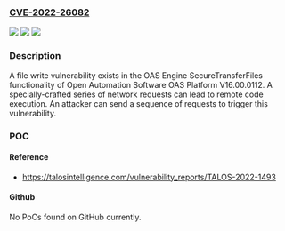 ### [CVE-2022-26082](https://cve.mitre.org/cgi-bin/cvename.cgi?name=CVE-2022-26082)
![](https://img.shields.io/static/v1?label=Product&message=OAS%20Platform&color=blue)
![](https://img.shields.io/static/v1?label=Version&message=n%2Fa&color=blue)
![](https://img.shields.io/static/v1?label=Vulnerability&message=CWE-306%3A%20Missing%20Authentication%20for%20Critical%20Function&color=brighgreen)

### Description

A file write vulnerability exists in the OAS Engine SecureTransferFiles functionality of Open Automation Software OAS Platform V16.00.0112. A specially-crafted series of network requests can lead to remote code execution. An attacker can send a sequence of requests to trigger this vulnerability.

### POC

#### Reference
- https://talosintelligence.com/vulnerability_reports/TALOS-2022-1493

#### Github
No PoCs found on GitHub currently.

